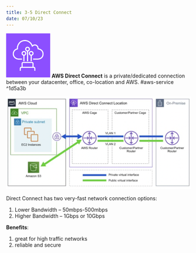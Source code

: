 ```yaml
---
title: 3-5 Direct Connect
date: 07/10/23
---
```


![35](../../images/icons/Direct_Connect_Icon.png) **AWS Direct Connect** is a private/dedicated connection between your datacenter, office, co-location and AWS. #aws-service  ^1d5a3b

![images/3 Global Infrastructure/Direct_Connect_Diagram.png](../../images/3%20Global%20Infrastructure/Direct_Connect_Diagram.png)

Direct Connect has two very-fast network connection options: 

1. Lower Bandwidth – 50mbps-500mbps
1. Higher Bandwidth – 1Gbps or 10Gbps

**Benefits**:

1. great for high traffic networks
1. reliable and secure
